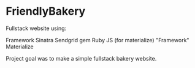 # FriendlyBakery


Fullstack website using:

Framework Sinatra
Sendgrid gem
Ruby
JS (for materialize)
"Framework" Materialize


Project goal was to make a simple fullstack bakery website.
